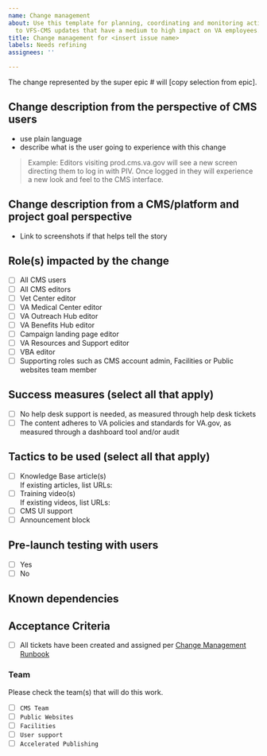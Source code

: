 ```yaml
---
name: Change management
about: Use this template for planning, coordinating and monitoring activities related
  to VFS-CMS updates that have a medium to high impact on VA employees.
title: Change management for <insert issue name>
labels: Needs refining
assignees: ''

---
```


The change represented by the super epic # will [copy selection from epic].

## Change description from the perspective of CMS users
- use plain language
- describe what is the user going to experience with this change

> Example: Editors visiting prod.cms.va.gov will see a new screen directing them to log in with PIV. Once logged in they will experience a new look and feel to the CMS interface.

## Change description from a CMS/platform and project goal perspective
- Link to screenshots if that helps tell the story

## Role(s) impacted by the change
- [ ] All CMS users
- [ ] All CMS editors
- [ ] Vet Center editor
- [ ] VA Medical Center editor
- [ ] VA Outreach Hub editor
- [ ] VA Benefits Hub editor
- [ ] Campaign landing page editor
- [ ] VA Resources and Support editor
- [ ] VBA editor
- [ ] Supporting roles such as CMS account admin, Facilities or Public websites team member

## Success measures (select all that apply)
- [ ] No help desk support is needed, as measured through help desk tickets
- [ ] The content adheres to VA policies and standards for VA.gov, as measured through a dashboard tool and/or audit

## Tactics to be used (select all that apply)
- [ ] Knowledge Base article(s)<br>
If existing articles, list URLs:
- [ ] Training video(s)<br>
If existing videos, list URLs:
- [ ] CMS UI support
- [ ] Announcement block

## Pre-launch testing with users
- [ ] Yes
- [ ] No

## Known dependencies

## Acceptance Criteria
- [ ] All tickets have been created and assigned per [Change Management Runbook](https://github.com/department-of-veterans-affairs/va.gov-team/tree/master/products/facilities/change-management)

### Team
Please check the team(s) that will do this work.

- [ ] `CMS Team`
- [ ] `Public Websites`
- [ ] `Facilities`
- [ ] `User support`
- [ ] `Accelerated Publishing`
